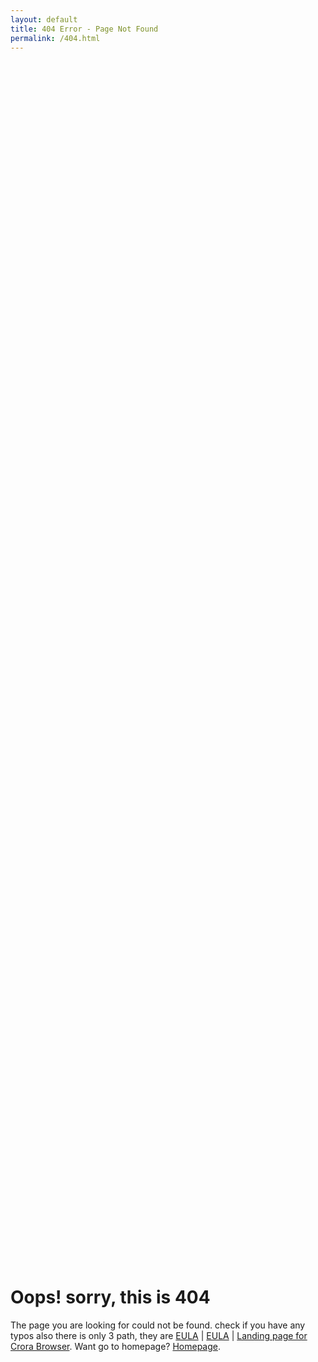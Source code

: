 ```yaml
---
layout: default
title: 404 Error - Page Not Found
permalink: /404.html
---
```


<div style="display: flex; justify-content: center; align-items: center; height: 100vh;">
  <div>
    <h1>Oops! sorry, this is 404</h1>
    <p>The page you are looking for could not be found. check if you have any typos also there is only 3 path, they are <a href="/EULA">EULA</a> | <a href="/privacy_policy">EULA</a> | <a href="/engine">Landing page for Crora Browser</a>. Want go to homepage? <a href="/">Homepage</a>.</p>
  </div>
</div>
